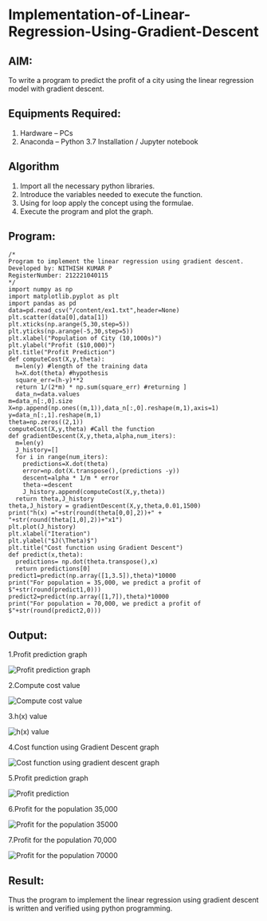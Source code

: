 # Implementation-of-Linear-Regression-Using-Gradient-Descent

## AIM:
To write a program to predict the profit of a city using the linear regression model with gradient descent.

## Equipments Required:
1. Hardware – PCs
2. Anaconda – Python 3.7 Installation / Jupyter notebook

## Algorithm
1. Import all the necessary python libraries.
2. Introduce the variables needed to execute the function.
3. Using for loop apply the concept using the formulae.
4. Execute the program and plot the graph.

## Program:
```
/*
Program to implement the linear regression using gradient descent.
Developed by: NITHISH KUMAR P
RegisterNumber: 212221040115
*/
import numpy as np
import matplotlib.pyplot as plt
import pandas as pd
data=pd.read_csv("/content/ex1.txt",header=None)
plt.scatter(data[0],data[1])
plt.xticks(np.arange(5,30,step=5))
plt.yticks(np.arange(-5,30,step=5))
plt.xlabel("Population of City (10,1000s)")
plt.ylabel("Profit ($10,000)")
plt.title("Profit Prediction")
def computeCost(X,y,theta):
  m=len(y) #length of the training data
  h=X.dot(theta) #hypothesis
  square_err=(h-y)**2
  return 1/(2*m) * np.sum(square_err) #returning ] 
  data_n=data.values
m=data_n[:,0].size
X=np.append(np.ones((m,1)),data_n[:,0].reshape(m,1),axis=1)
y=data_n[:,1].reshape(m,1)
theta=np.zeros((2,1))
computeCost(X,y,theta) #Call the function
def gradientDescent(X,y,theta,alpha,num_iters):
  m=len(y)
  J_history=[]
  for i in range(num_iters):
    predictions=X.dot(theta)
    error=np.dot(X.transpose(),(predictions -y))
    descent=alpha * 1/m * error
    theta-=descent
    J_history.append(computeCost(X,y,theta))
  return theta,J_history  
theta,J_history = gradientDescent(X,y,theta,0.01,1500)
print("h(x) ="+str(round(theta[0,0],2))+" + "+str(round(theta[1,0],2))+"x1")
plt.plot(J_history)
plt.xlabel("Iteration")
plt.ylabel("$J(\Theta)$")
plt.title("Cost function using Gradient Descent")
def predict(x,theta):
  predictions= np.dot(theta.transpose(),x)
  return predictions[0]
predict1=predict(np.array([1,3.5]),theta)*10000
print("For population = 35,000, we predict a profit of $"+str(round(predict1,0)))
predict2=predict(np.array([1,7]),theta)*10000
print("For population = 70,000, we predict a profit of $"+str(round(predict2,0)))
```

## Output:
1.Profit prediction graph

![Profit prediction graph](https://user-images.githubusercontent.com/128135126/229297745-35008d99-cc02-477b-a097-5efbcb0a30c8.png)

2.Compute cost value

![Compute cost value](https://user-images.githubusercontent.com/128135126/229297766-cdde2e4f-cf10-46d6-88b6-b8f1f04ab4d8.png)

3.h(x) value

![h(x) value](https://user-images.githubusercontent.com/128135126/229297777-5fcdcd99-0954-4aa3-9ae7-151cb808ff65.png)

4.Cost function using Gradient Descent graph

![Cost function using gradient descent graph](https://user-images.githubusercontent.com/128135126/229297805-9aec7927-1b4a-4631-a2dc-d0aec4b9ca50.png)

5.Profit prediction graph

![Profit prediction](https://user-images.githubusercontent.com/128135126/229297827-9f401d64-2648-4687-b7d6-1daefcd6bcc4.png)

6.Profit for the population 35,000

![Profit for the population 35000](https://user-images.githubusercontent.com/128135126/229297847-791ec19e-f63b-4c5d-b2d7-c497b05cf491.png)

7.Profit for the population 70,000

![Profit for the population 70000](https://user-images.githubusercontent.com/128135126/229297865-0cae4b12-9cbe-4d0b-bd4c-813e902f1842.png)

## Result:
Thus the program to implement the linear regression using gradient descent is written and verified using python programming.
